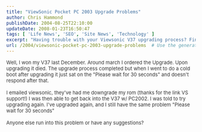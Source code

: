 ```yaml
---
title: "ViewSonic Pocket PC 2003 Upgrade Problems"
author: Chris Hammond
publishDate: 2004-08-25T22:10:00
updateDate: 2008-01-23T16:50:47
tags: [ 'Life News', 'SEO', 'Site News', 'Technology' ]
excerpt: "Having trouble with your Viewsonic V37 upgrading process? Find out how to resolve the \"Please wait for 30 seconds\" issue in this blog post."
url: /2004/viewsonic-pocket-pc-2003-upgrade-problems  # Use the generated URL with year
---
```

<SPAN class=spnMessageText id=msg><FONT color=#333333 size=2>Well, I won my V37 last December. Around march I ordered the Upgrade. Upon upgrading it died. The upgrade process completed but when I went to do a cold boot after upgrading it just sat on the "Please wait for 30 seconds" and doesn't respond after that.<BR><BR>I emailed viewsonic, they've had me downgrade my rom (thanks for the link VS support!) I was then able to get back into the V37 w/ PC2002. I was told to try upgrading again. I've upgraded again, and I still have the same problem "Please wait for 30 seconds"<BR><BR>Anyone else run into this problem or have any suggestions? </FONT></SPAN>

